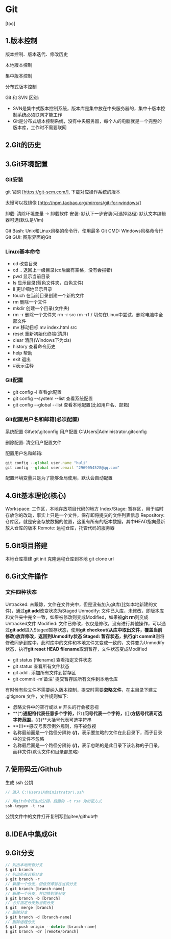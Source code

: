 # Git

[toc]

## 1.版本控制

版本控制、版本迭代、修改历史

本地版本控制

集中版本控制

分布式版本控制

Git 和 SVN 区别:

- SVN是集中式版本控制系统，版本库是集中放在中央服务器的，集中十版本控制系统必须联网才能工作
- Git是分布式版本控制系统，没有中央服务器，每个人的电脑就是一个完整的版本库，工作时不需要联网

## 2.Git的历史

## 3.Git环境配置

### Git安装

git 官网 [https://git-scm.com/], 下载对应操作系统的版本

太慢可以找镜像
[http://npm.taobao.org/mirrors/git-for-windows/]

卸载: 清除环境变量 -> 卸载软件
安装: 默认下一步安装(可选择路径)  默认文本编辑器可选(默认是Vim)

Git Bash: Unix和Linux风格的命令行，使用最多
Git CMD: Windows风格命令行
Git GUI: 图形界面的Git

### Linux基本命令

- cd    改变目录
- cd .. 退回上一级目录(cd后面有空格，没有会报错)
- pwd   显示当前目录
- ls    显示目录(蓝色文件夹，白色文件)
- ll    更详细地显示目录
- touch 在当前目录创建一个新的文件
- rm    删除一个文件
- mkdir 创建一个目录(文件夹)
- rm -r 删除一个文件夹  rm -r src
    rm -rf /    切勿在Linux中尝试，删除电脑中全部文件
- mv    移动目标    mv index.html src
- reset 重新初始化终端(清屏)
- clear 清屏(Windows下为cls)
- history 查看命令历史
- help  帮助
- exit  退出
- #表示注释

### Git配置

- git config -l 查看git配置
- git config --system --list    查看系统配置
- git config --global --list    查看本地配置(比如用户名、邮箱)

### Git配置用户名和邮箱(必须配置)

系统配置    Git\etc\gitconfig
用户配置    C:\Users|Administrator\.gitconfig

删除配置: 清空用户配置文件

配置用户名和邮箱:

```js
git config --global user.name "huli"
git config --global user.email "2969054528@qq.com"
```

配置环境变量只是为了能够全局使用，默认会自动配置

## 4.Git基本理论(核心)

Workspace: 工作区，本地存放项目代码的地方
Index/Stage: 暂存区，用于临时存放你的改动，事实上只是一个文件，保存即将提交的文件列表信息
Repository: 仓库区，就是安全存放数据的位置，这里有所有的版本数据，其中HEAD指向最新放入仓库的版本
Remote: 远程仓库，托管代码的服务器

## 5.Git项目搭建

本地仓库搭建    git init
克隆远程仓库到本地  git clone url

## 6.Git文件操作

### 文件四种状态

Untracked: 未跟踪，文件在文件夹中，但是没有加入git库(比如本地新建的文件)，通过**git add**改变状态为Staged
Unmodify: 文件已入库，未修改，即版本库和文件夹中完全一致，如果被修改则变成Modified，如果被**git rm**则变成Untracked文件
Modified: 文件已修改，仅仅是修改，没有进行其他操作，可以通过**git add**进入Staged暂存状态，使用**git checkout(从库中取出文件，覆盖当前修改)**放弃修改，返回到Unmodify状态
Staged: 暂存状态，执行**git commit**则将修改同步到库中，此时库中的文件和本地文件又变成一致的，文件变为Unmodify状态，执行**git reset HEAD filename**取消暂存，文件状态变成Modified

- git status [filename] 查看指定文件状态
- git status    查看所有文件状态
- git add .     添加所有文件到暂存区
- git commit -m'备注'   提交暂存区所有文件到本地仓库

有时候有些文件不需要纳入版本控制，提交时需要**忽略文件**，在主目录下建立 .gitignore 文件，文件规则如下:

- 忽略文件中的空行或以 # 开头的行会被忽视
- **(*)**通配符代表任意多个字符，**(?）)**问号代表一个字符，**([])**方括号代表可选字符范围，**({})**大括号代表可选字符串
- **(!)**感叹号表示例外规则，将不被忽视
- 名称最前面是一个路径分隔符 **(/)**，表示要忽略的文件在此目录下，而子目录中的文件不忽略
- 名称最后面是一个路径分隔符 **(/)**，表示忽略的是此目录下该名称的子目录，而非文件(默认文件和目录都忽略)

## 7.使用码云/Github

生成 ssh 公钥

```js
// 进入 C:\Users\Administrator\.ssh

// 用git命令行生成公钥，后面的 -t rsa 为加密方式
ssh-keygen -t rsa
```

公钥文件中的文件打开复制写到gitee/github中

## 8.IDEA中集成Git

## 9.Git分支

```js
// 列出本地所有分支
$ git branch
// 列出所有远程分支
$ git branch -r
// 新建一个分支，但依然停留在当前分支
$ git branch [branch-name]
// 新建一个分支，并切换到该分支
$ git branch -b [branch]
// 合并指定分支到当前分支
$ git  merge [branch]
// 删除分支
$ git branch -d [branch-name]
// 删除远程分支
$ git push origin --delete [branch-name]
$ git branch -dr [remote/branch]

```
